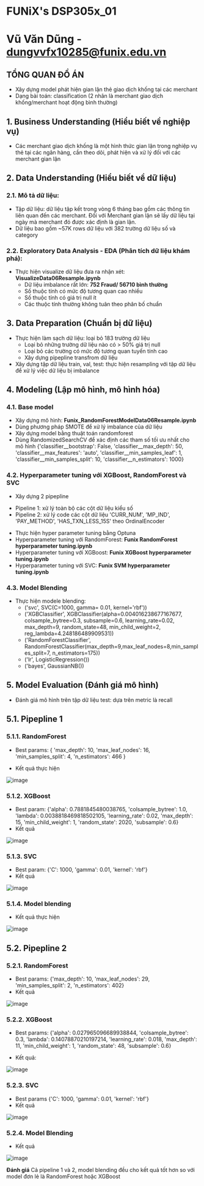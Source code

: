 # FUNiX's DSP305x_01

# Vũ Văn Dũng - dungvvfx10285@funix.edu.vn

## TỔNG QUAN ĐỒ ÁN
- Xây dựng model phát hiện gian lận thẻ giao dịch khống tại các merchant
- Dạng bài toán: classification (2 nhãn là merchant giao dịch khống/merchant hoạt động bình thường)

## 1. Business Understanding (Hiểu biết về nghiệp vụ)
- Các merchant giao dịch khống là một hình thức gian lận trong nghiệp vụ thẻ tại các ngân hàng, cần theo dõi, phát hiện và xử lý đối với các merchant gian lận
## 2. Data Understanding (Hiểu biết về dữ liệu)
### 2.1. Mô tả dữ liệu:
- Tập dữ liệu: dữ liệu tập kết trong vòng 6 tháng bao gồm các thông tin liên quan đến các merchant. Đối với Merchant gian lận sẽ lấy dữ liệu tại ngày mà merchant đó được xác định là gian lận.
- Dữ liệu bao gồm ~57K rows dữ liệu với 382 trường dữ liệu số và category 
### 2.2. Exploratory Data Analysis - EDA (Phân tích dữ liệu khám phá):
- Thực hiện visualize dữ liệu đưa ra nhận xét: **VisualizeData06Resample.ipynb**
  + Dữ liệu imbalance rất lớn: **752 Fraud/ 56710 bình thường**
  + Số thuộc tính có mức độ tương quan cao nhiều
  + Số thuộc tính có giá trị null ít
  + Các thuộc tính thường không tuân theo phân bố chuẩn  
## 3. Data Preparation (Chuẩn bị dữ liệu)
- Thực hiện làm sạch dữ liệu: loại bỏ 183 trường dữ liệu
  + Loại bỏ những trường dữ liệu nào có > 50% giá trị null
  + Loại bỏ các trường có mức độ tương quan tuyến tính cao
  + Xây dựng pipepline transfrom dữ liệu  
- Xây dựng tập dữ liệu train, val, test: thực hiện resampling với tập dữ liệu để xử lý việc dữ liệu bị imbalance
## 4. Modeling (Lập mô hình, mô hình hóa)
### 4.1. Base model
- Xây dựng mô hình: **Funix_RandomForestModelData06Resample.ipynb**
- Dùng phương pháp SMOTE để xử lý imbalance của dữ liệu
- Xây dựng model bằng thuật toán randomforest
- Dùng RandomizedSearchCV để xác định các tham số tối ưu nhất cho mô hình
  {'classifier__bootstrap': False,
 'classifier__max_depth': 50,
 'classifier__max_features': 'auto',
 'classifier__min_samples_leaf': 1,
 'classifier__min_samples_split': 10,
 'classifier__n_estimators': 1000}
### 4.2. Hyperparameter tuning với XGBoost, RandomForest và SVC
- Xây dựng 2 pipepline
 + Pipeline 1: xử lý toàn bộ các cột dữ liệu kiểu số
 + Pipeline 2: xử lý code các cột dữ liệu 'CURR_NUM', 'MP_IND', 'PAY_METHOD', 'HAS_TXN_LESS_15S' theo OrdinalEncoder
- Thực hiện hyper parameter tuning bằng Optuna
- Hyperparameter tuning với RandomForest: **Funix RandomForest hyperparameter tuning.ipynb** 
- Hyperparameter tuning với XGBoost: **Funix XGBoost hyperparameter tuning.ipynb**
- Hyperparameter tuning với SVC: **Funix SVM hyperparameter tuning.ipynb**
### 4.3. Model Blending 
- Thực hiện modele blending:
  + ('svc', SVC(C=1000, gamma= 0.01, kernel='rbf'))
  + ('XGBClassifier', XGBClassifier(alpha=0.004016238677167677, colsample_bytree=0.3, subsample=0.6, learning_rate=0.02, max_depth=9, random_state=48, min_child_weight=2, reg_lambda=4.248186489909531))
  + ('RandomForestClassifier', RandomForestClassifier(max_depth=9,max_leaf_nodes=8,min_samples_split=7, n_estimators=175))
  + ('lr', LogisticRegression())
  + ('bayes', GaussianNB())
## 5.  Model Evaluation (Đánh giá mô hình)
- Đánh giá mô hình trên tập dữ liệu test: dựa trên metric là recall
## 5.1. Pipepline 1
### 5.1.1. RandomForest
- Best params:
    {
    'max_depth': 10,
     'max_leaf_nodes': 16,
     'min_samples_split': 4,
     'n_estimators': 466
    }
 
- Kết quả thực hiện

![image](https://user-images.githubusercontent.com/21106518/163116137-7158271c-6f25-4af6-ad97-c70e00f68825.png)

### 5.1.2. XGBoost
- Best param: 
 {'alpha': 0.7881845480038765,
 'colsample_bytree': 1.0,
 'lambda': 0.0038818469818502105,
 'learning_rate': 0.02,
 'max_depth': 15,
 'min_child_weight': 1,
 'random_state': 2020,
 'subsample': 0.6}
- Kết quả 

![image](https://user-images.githubusercontent.com/21106518/163117334-90609858-e4a7-4247-bcb1-a83a6869d06d.png)

### 5.1.3. SVC
- Best param: 
{'C': 1000, 'gamma': 0.01, 'kernel': 'rbf'}
- Kết quả

![image](https://user-images.githubusercontent.com/21106518/163123252-87c8bf8a-acc0-421e-b6c3-c2ad5a259128.png)

### 5.1.4. Model blending
- Kết quả thực hiện

![image](https://user-images.githubusercontent.com/21106518/163116591-f0908eb5-f33e-434a-8934-406097f1a211.png)


## 5.2. Pipepline 2
### 5.2.1. RandomForest
- Best params:
    {'max_depth': 10,
     'max_leaf_nodes': 29,
     'min_samples_split': 2,
     'n_estimators': 402}
- Kết quả

![image](https://user-images.githubusercontent.com/21106518/163116917-5c24beaa-e4bd-481d-a94f-622ad1119f1b.png)

### 5.2.2. XGBoost
- Best params:
{'alpha': 0.027965096689938844,
 'colsample_bytree': 0.3,
 'lambda': 0.14078870210197214,
 'learning_rate': 0.018,
 'max_depth': 11,
 'min_child_weight': 1,
 'random_state': 48,
 'subsample': 0.6}

- Kết quả: 

![image](https://user-images.githubusercontent.com/21106518/163117196-3286d507-67dc-44ef-9196-a626bbbc1976.png)

### 5.2.3. SVC
- Best params
{'C': 1000, 'gamma': 0.01, 'kernel': 'rbf'}
- Kết quả

![image](https://user-images.githubusercontent.com/21106518/163123435-0042a962-32f5-48f0-af40-4107c8c4af3e.png)

### 5.2.4. Model Blending

- Kết quả

![image](https://user-images.githubusercontent.com/21106518/163118580-dbabdb7d-c196-403b-aef8-e2bfc17e34ad.png)


**Đánh giá**
Cả pipeline 1 và 2, model blending đều cho kết quả tốt hơn so với model đơn lẻ là RandomForest hoặc XGBoost

